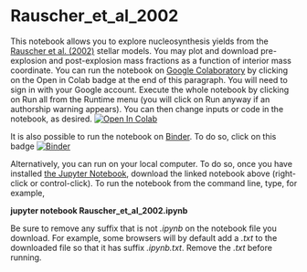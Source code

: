 # Rauscher_et_al_2002

This notebook allows you to explore nucleosynthesis yields from the [Rauscher et al. (2002)](https://ui.adsabs.harvard.edu/abs/2002ApJ...576..323R/abstract) stellar models.  You may plot and download pre-explosion and post-explosion mass fractions as a function of interior mass coordinate. You can run the notebook on [Google Colaboratory](https://colab.research.google.com) by clicking on the Open in Colab badge at the end of this paragraph.  You will need to sign in with your Google account.  Execute the whole notebook by clicking on Run all from the Runtime menu (you will click on Run anyway if an authorship warning appears).  You can then change inputs or code in the notebook, as desired.  [![Open In Colab](https://colab.research.google.com/assets/colab-badge.svg)](https://colab.research.google.com/github/mbradle/Rauscher_et_al_2002/blob/main/Rauscher_et_al_2002.ipynb)

It is also possible to run the notebook on [Binder](https://mybinder.org).  To do so, click on this badge [![Binder](https://mybinder.org/badge_logo.svg)](https://mybinder.org/v2/gh/mbradle/Rauscher_et_al_2002/HEAD)

Alternatively, you can run on your local computer.  To do so, once you have installed [the Jupyter Notebook](https://jupyter.org), download the linked notebook above (right-click or control-click).  To run the notebook from the command line, type, for example,

**jupyter notebook Rauscher_et_al_2002.ipynb**

Be sure to remove any suffix that is not *.ipynb* on the notebook file you download.  For example, some browsers will by default add a *.txt* to the downloaded file so that it has suffix *.ipynb.txt*.  Remove the *.txt* before running.


